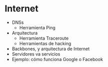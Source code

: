 # Internet

* DNSs
  * Herramienta Ping
* Arquitectura
  *  Herramienta Traceroute
  *  Herramientas de hacking
* Backbones, y arquitectura de Internet
* Servidores va servicios
* Ejemplo: cómo funciona Google o Facebook
